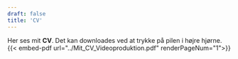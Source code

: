 ```yaml
---
draft: false
title: 'CV'
---
```

Her ses mit **CV**. Det kan downloades ved at trykke på pilen i højre hjørne.
{{< embed-pdf url="../Mit_CV_Videoproduktion.pdf" renderPageNum="1">}}